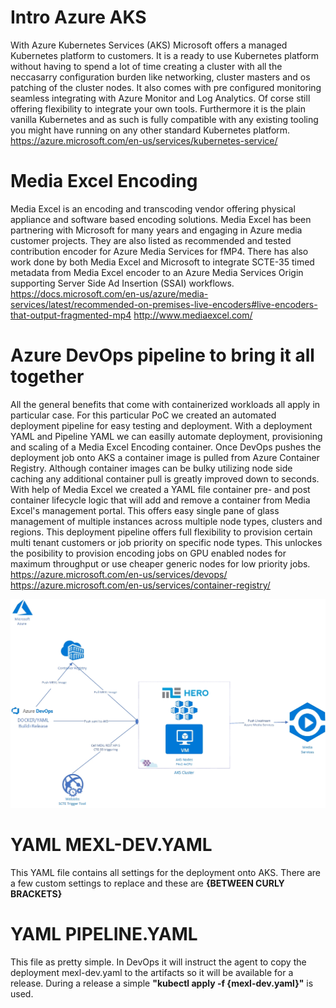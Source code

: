 # Intro Azure AKS
With Azure Kubernetes Services (AKS) Microsoft offers a managed Kubernetes platform to customers. It is a ready to use Kubernetes platform without having to spend a lot of time creating a cluster with all the neccasarry configuration burden like networking, cluster masters and os patching of the cluster nodes. It also comes with pre configured monitoring seamless integrating with Azure Monitor and Log Analytics. Of corse still offering flexibility to integrate your own tools. Furthermore it is the plain vanilla Kubernetes and as such is fully compatible with any existing tooling you might have running on any other standard Kubernetes platform.
https://azure.microsoft.com/en-us/services/kubernetes-service/

# Media Excel Encoding
Media Excel is an encoding and transcoding vendor offering physical appliance and software based encoding solutions. Media Excel has been partnering with Microsoft for many years and engaging in Azure media customer projects. They are also listed as recommended and tested contribution encoder for Azure Media Services for fMP4. There has also work done by both Media Excel and Microsoft to integrate SCTE-35 timed metadata from Media Excel encoder to an Azure Media Services Origin supporting Server Side Ad Insertion (SSAI) workflows. 
https://docs.microsoft.com/en-us/azure/media-services/latest/recommended-on-premises-live-encoders#live-encoders-that-output-fragmented-mp4
http://www.mediaexcel.com/

# Azure DevOps pipeline to bring it all together
All the general benefits that come with containerized workloads all apply in particular case. For this particular PoC we created an automated deployment pipeline for easy testing and deployment. With a deployment YAML and Pipeline YAML we can easilly automate deployment, provisioning and scaling of a Media Excel Encoding container. Once DevOps pushes the deployment job onto AKS a container image is pulled from Azure Container Registry. Although container images can be bulky utilizing node side caching any additional container pull is greatly improved down to seconds. With help of Media Excel we created a YAML file container pre- and post container lifecycle logic that will add and remove a container from Media Excel's management portal. This offers easy single pane of glass management of multiple instances across multiple node types, clusters and regions.
This deployment pipeline offers full flexibility to provision certain multi tenant customers or job priority on specific node types. This unlockes the posibility to provision encoding jobs on GPU enabled nodes for maximum throughput or use cheaper generic nodes for low priority jobs.
https://azure.microsoft.com/en-us/services/devops/
https://azure.microsoft.com/en-us/services/container-registry/

![Flow](/design-scte-35.jpg)

# YAML MEXL-DEV.YAML
This YAML file contains all settings for the deployment onto AKS. There are a few custom settings to replace and these are **{BETWEEN CURLY BRACKETS}**

# YAML PIPELINE.YAML
This file as pretty simple. In DevOps it will instruct the agent to copy the deployment mexl-dev.yaml to the artifacts so it will be available for a release. 
During a release a simple **"kubectl apply -f {mexl-dev.yaml}"** is used. 

